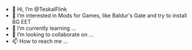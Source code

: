 - 👋 Hi, I’m @TeskalFlink
- 👀 I’m interested in Mods for Games, like Baldur's Gate and try to install BG EET
- 🌱 I’m currently learning ...
- 💞️ I’m looking to collaborate on ...
- 📫 How to reach me ...

<!---
TeskalFlink/TeskalFlink is a ✨ special ✨ repository because its `README.md` (this file) appears on your GitHub profile.
You can click the Preview link to take a look at your changes.
--->
